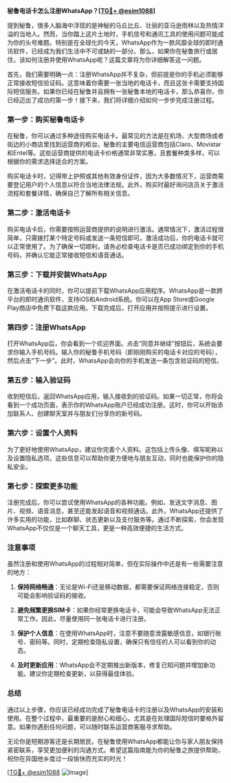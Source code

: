 **秘鲁电话卡怎么注册WhatsApp？[[TG💪+ @esim1088](https://t.me/s/esim1088)]**

提到秘鲁，很多人脑海中浮现的是神秘的马丘比丘、壮丽的亚马逊雨林以及热情洋溢的当地人。然而，当你踏上这片土地时，手机信号和通讯工具的使用问题可能成为你的头号难题。特别是在全球化的今天，WhatsApp作为一款风靡全球的即时通讯软件，已经成为我们生活中不可或缺的一部分。那么，如果你在秘鲁旅行或居住，该如何注册并使用WhatsApp呢？这篇文章将为你详细解答这一问题。

首先，我们需要明确一点：注册WhatsApp并不复杂，但前提是你的手机必须能够正常接收短信验证码。这意味着你需要一张当地的电话卡，而且这张卡需要支持国际短信服务。如果你已经在秘鲁并且拥有一张秘鲁本地的电话卡，那么恭喜你，你已经迈出了成功的第一步！接下来，我们将详细介绍如何一步步完成注册过程。

### **第一步：购买秘鲁电话卡**

在秘鲁，你可以通过多种途径购买电话卡。最常见的方法是在机场、大型商场或者街边的小商店里找到运营商的柜台。秘鲁的主要电信运营商包括Claro、Movistar和Entel等。这些运营商提供的电话卡价格通常非常实惠，且套餐种类多样，可以根据你的需求选择适合的方案。

购买电话卡时，记得带上护照或其他有效身份证件，因为大多数情况下，运营商需要登记用户的个人信息以符合当地法律法规。此外，购买时最好询问店员关于激活流程和套餐详情，确保自己了解所有相关信息。

### **第二步：激活电话卡**

购买电话卡后，你需要按照运营商提供的说明进行激活。通常情况下，激活过程很简单，只需拨打某个特定号码或发送一条短信即可。激活成功后，你的电话卡就可以正常使用了。为了确保一切顺利，请务必检查电话卡是否已成功绑定到你的手机号码，并确认它能正常接收短信和语音通话。

### **第三步：下载并安装WhatsApp**

在激活电话卡的同时，你可以提前下载WhatsApp应用程序。WhatsApp是一款跨平台的即时通讯软件，支持iOS和Android系统。你可以在App Store或Google Play商店中免费下载这款应用。下载完成后，打开应用并按照提示进行设置。

### **第四步：注册WhatsApp**

打开WhatsApp后，你会看到一个欢迎界面。点击“同意并继续”按钮后，系统会要求你输入手机号码。输入你的秘鲁手机号码（即刚刚购买的电话卡对应的号码），然后点击“下一步”。此时，WhatsApp会向你的手机发送一条包含验证码的短信。

### **第五步：输入验证码**

收到短信后，返回WhatsApp应用，输入接收到的验证码。如果一切正常，你将会看到一个成功页面，表示你的WhatsApp账户已经成功注册。这时，你可以开始添加联系人、创建聊天室并与朋友们分享你的新号码。

### **第六步：设置个人资料**

为了更好地使用WhatsApp，建议你完善个人资料。这包括上传头像、填写昵称以及设置隐私选项。这些信息可以帮助你更方便地与朋友互动，同时也能保护你的隐私安全。

### **第七步：探索更多功能**

注册完成后，你可以尝试使用WhatsApp的各种功能。例如，发送文字消息、图片、视频、语音消息，甚至还能发起语音和视频通话。此外，WhatsApp还提供了许多实用的功能，比如群聊、状态更新以及支付服务等。通过不断探索，你会发现WhatsApp不仅仅是一个聊天工具，更是一种高效便捷的生活方式。

### **注意事项**

虽然注册和使用WhatsApp的过程相对简单，但在实际操作中还是有一些需要注意的地方：

1. **保持网络畅通**：无论是Wi-Fi还是移动数据，都需要保证网络连接稳定，否则可能会影响验证码的接收。
   
2. **避免频繁更换SIM卡**：如果你经常更换电话卡，可能会导致WhatsApp无法正常工作。因此，尽量使用同一张电话卡进行注册。

3. **保护个人信息**：在使用WhatsApp时，注意不要随意泄露敏感信息，如银行账号、密码等。同时，定期检查隐私设置，确保只有信任的人可以看到你的动态。

4. **及时更新应用**：WhatsApp会不定期推出新版本，修复已知问题并增加新功能。建议你定期检查更新，以获得最佳体验。

### **总结**

通过以上步骤，你应该已经成功完成了秘鲁电话卡的注册以及WhatsApp的安装和使用。在整个过程中，最重要的是耐心和细心，尤其是在处理国际短信时要格外留意。如果你遇到任何问题，可以随时联系运营商客服寻求帮助。

无论你是短期游客还是长期居民，在秘鲁使用WhatsApp都能让你与家人朋友保持紧密联系，享受更加便利的沟通方式。希望这篇指南能为你的秘鲁之旅提供帮助，祝你在异国他乡度过一段愉快而充实的时光！

[[TG💪+ @esim1088](https://t.me/s/esim1088) ![Image](https://i.postimg.cc/4NQfJmqS/Snipaste-2025-05-13-00-14-12.png)]
